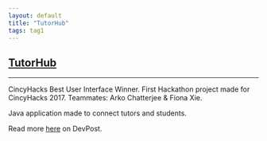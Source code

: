 ```yaml
---
layout: default
title: "TutorHub"
tags: tag1
---
```

## [TutorHub](https://github.com/MJVL/TutorHub "TutorHub")
***


CincyHacks Best User Interface Winner. First Hackathon project made for CincyHacks 2017. Teammates: Arko Chatterjee & Fiona Xie.

Java application made to connect tutors and students.

Read more [here](https://devpost.com/software/tutorhub?ref_content=existing_user_added_to_software_team&ref_feature=portfolio&ref_medium=email&utm_campaign=software&utm_content=added_to_software_team&utm_medium=email&utm_source=transactional#app-team "DevPost") on DevPost.
